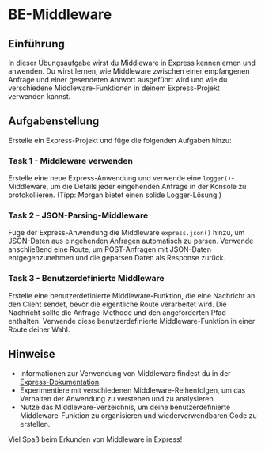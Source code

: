 # BE-Middleware

## Einführung

In dieser Übungsaufgabe wirst du Middleware in Express kennenlernen und anwenden. Du wirst lernen, wie Middleware zwischen einer empfangenen Anfrage und einer gesendeten Antwort ausgeführt wird und wie du verschiedene Middleware-Funktionen in deinem Express-Projekt verwenden kannst.

## Aufgabenstellung

Erstelle ein Express-Projekt und füge die folgenden Aufgaben hinzu:

### Task 1 - Middleware verwenden

Erstelle eine neue Express-Anwendung und verwende eine `logger()`-Middleware, um die Details jeder eingehenden Anfrage in der Konsole zu protokollieren. (Tipp: Morgan bietet einen solide Logger-Lösung.)

### Task 2 - JSON-Parsing-Middleware

Füge der Express-Anwendung die Middleware `express.json()` hinzu, um JSON-Daten aus eingehenden Anfragen automatisch zu parsen. Verwende anschließend eine Route, um POST-Anfragen mit JSON-Daten entgegenzunehmen und die geparsen Daten als Response zurück.

### Task 3 - Benutzerdefinierte Middleware

Erstelle eine benutzerdefinierte Middleware-Funktion, die eine Nachricht an den Client sendet, bevor die eigentliche Route verarbeitet wird. Die Nachricht sollte die Anfrage-Methode und den angeforderten Pfad enthalten. Verwende diese benutzerdefinierte Middleware-Funktion in einer Route deiner Wahl.

## Hinweise

-   Informationen zur Verwendung von Middleware findest du in der [Express-Dokumentation](https://expressjs.com/).
-   Experimentiere mit verschiedenen Middleware-Reihenfolgen, um das Verhalten der Anwendung zu verstehen und zu analysieren.
-   Nutze das Middleware-Verzeichnis, um deine benutzerdefinierte Middleware-Funktion zu organisieren und wiederverwendbaren Code zu erstellen.

Viel Spaß beim Erkunden von Middleware in Express!
